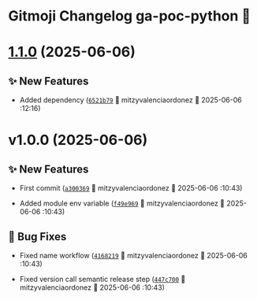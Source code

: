 # Gitmoji Changelog ga-poc-python 🎈

# [1.1.0](https://github.com/MitVo/ga-poc-python/compare/1.0.0...1.1.0) (2025-06-06)

## ✨ New Features
-  Added dependency ([`6521b79`](https://github.com/MitVo/ga-poc-python/commits/6521b79) 👷 mitzyvalenciaordonez &#x1F4C5; 2025-06-06 :12:16)

# v1.0.0 (2025-06-06)

## ✨ New Features
-  First commit ([`a300369`](https://github.com/MitVo/ga-poc-python/commits/a300369) 👷 mitzyvalenciaordonez &#x1F4C5; 2025-06-06 :10:43)

-  Added module env variable ([`f49e969`](https://github.com/MitVo/ga-poc-python/commits/f49e969) 👷 mitzyvalenciaordonez &#x1F4C5; 2025-06-06 :10:43)

## 🐛 Bug Fixes
- Fixed name workflow ([`4168219`](https://github.com/MitVo/ga-poc-python/commits/4168219) 👷 mitzyvalenciaordonez &#x1F4C5; 2025-06-06 :10:43)

-  Fixed version call semantic release step ([`447c700`](https://github.com/MitVo/ga-poc-python/commits/447c700) 👷 mitzyvalenciaordonez &#x1F4C5; 2025-06-06 :10:43)

